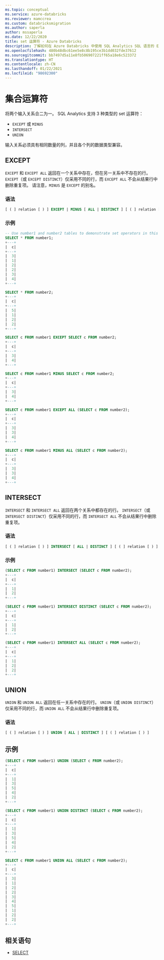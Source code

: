 ```yaml
---
ms.topic: conceptual
ms.service: azure-databricks
ms.reviewer: mamccrea
ms.custom: databricksmigration
ms.author: saperla
author: mssaperla
ms.date: 12/22/2020
title: set 运算符 - Azure Databricks
description: 了解如何在 Azure Databricks 中使用 SQL Analytics SQL 语言的 EXCEPT、MINUS、INTERSECT 和 UNION set 运算符。
ms.openlocfilehash: 480b48dbc61ee5e8c8b195ce3b1dd032fde37612
ms.sourcegitcommit: bb7497d5a11e8fb506907221ff65a18e6c523372
ms.translationtype: HT
ms.contentlocale: zh-CN
ms.lasthandoff: 01/22/2021
ms.locfileid: "98692300"
---
```

# <a name="set-operators"></a>集合运算符

将两个输入关系合二为一。 SQL Analytics 支持 3 种类型的 set 运算符：

* ``EXCEPT`` 或 ``MINUS``
* ``INTERSECT``
* ``UNION``

输入关系必须具有相同数量的列，并且各个列的数据类型兼容。

## <a name="except"></a>EXCEPT

``EXCEPT`` 和 ``EXCEPT ALL`` 返回在一个关系中存在，但在另一关系中不存在的行。 ``EXCEPT``（或 ``EXCEPT DISTINCT``）仅采用不同的行，而 ``EXCEPT ALL`` 不会从结果行中删除重复项。 请注意，``MINUS`` 是 ``EXCEPT`` 的别名。

### <a name="syntax"></a>语法

```sql
[ ( ] relation [ ) ] EXCEPT | MINUS [ ALL | DISTINCT ] [ ( ] relation [ ) ]
```

### <a name="examples"></a>示例

```sql
-- Use number1 and number2 tables to demonstrate set operators in this page.
SELECT * FROM number1;
+---+
|  c|
+---+
|  3|
|  1|
|  2|
|  2|
|  3|
|  4|
+---+

SELECT * FROM number2;
+---+
|  c|
+---+
|  5|
|  1|
|  2|
|  2|
+---+

SELECT c FROM number1 EXCEPT SELECT c FROM number2;
+---+
|  c|
+---+
|  3|
|  4|
+---+

SELECT c FROM number1 MINUS SELECT c FROM number2;
+---+
|  c|
+---+
|  3|
|  4|
+---+

SELECT c FROM number1 EXCEPT ALL (SELECT c FROM number2);
+---+
|  c|
+---+
|  3|
|  3|
|  4|
+---+

SELECT c FROM number1 MINUS ALL (SELECT c FROM number2);
+---+
|  c|
+---+
|  3|
|  3|
|  4|
+---+
```

## <a name="intersect"></a>INTERSECT

``INTERSECT`` 和 ``INTERSECT ALL`` 返回在两个关系中都存在的行。 ``INTERSECT``（或 ``INTERSECT DISTINCT``）仅采用不同的行，而 ``INTERSECT ALL`` 不会从结果行中删除重复项。

### <a name="syntax"></a>语法

```sql
[ ( ] relation [ ) ] INTERSECT [ ALL | DISTINCT ] [ ( ] relation [ ) ]
```

### <a name="examples"></a>示例

```sql
(SELECT c FROM number1) INTERSECT (SELECT c FROM number2);
+---+
|  c|
+---+
|  1|
|  2|
+---+

(SELECT c FROM number1) INTERSECT DISTINCT (SELECT c FROM number2);
+---+
|  c|
+---+
|  1|
|  2|
+---+

(SELECT c FROM number1) INTERSECT ALL (SELECT c FROM number2);
+---+
|  c|
+---+
|  1|
|  2|
|  2|
+---+
```

## <a name="union"></a>UNION

``UNION`` 和 ``UNION ALL`` 返回在任一关系中存在的行。 ``UNION``（或 ``UNION DISTINCT``）仅采用不同的行，而 ``UNION ALL`` 不会从结果行中删除重复项。

### <a name="syntax"></a>语法

```sql
[ ( ] relation [ ) ] UNION [ ALL | DISTINCT ] [ ( ] relation [ ) ]
```

## <a name="examples"></a>示例

```sql
(SELECT c FROM number1) UNION (SELECT c FROM number2);
+---+
|  c|
+---+
|  1|
|  3|
|  5|
|  4|
|  2|
+---+

(SELECT c FROM number1) UNION DISTINCT (SELECT c FROM number2);
+---+
|  c|
+---+
|  1|
|  3|
|  5|
|  4|
|  2|
+---+

SELECT c FROM number1 UNION ALL (SELECT c FROM number2);
+---+
|  c|
+---+
|  3|
|  1|
|  2|
|  2|
|  3|
|  4|
|  5|
|  1|
|  2|
|  2|
+---+
```

## <a name="related-statements"></a>相关语句

* [SELECT](sql-ref-syntax-qry-select.md)